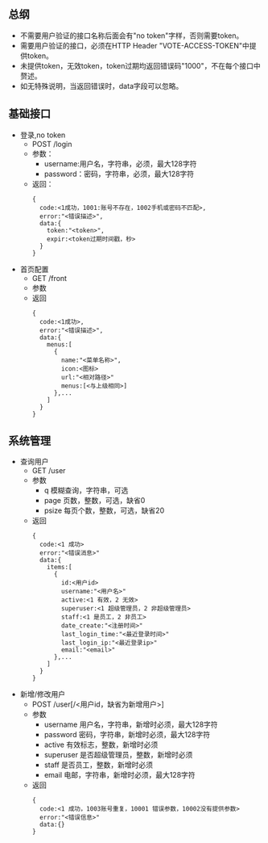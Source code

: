 ## 总纲
- 不需要用户验证的接口名称后面会有"no token"字样，否则需要token。
- 需要用户验证的接口，必须在HTTP Header "VOTE-ACCESS-TOKEN"中提供token。
- 未提供token，无效token，token过期均返回错误码"1000"，不在每个接口中赘述。
- 如无特殊说明，当返回错误时，data字段可以忽略。

## 基础接口
- 登录,no token
    - POST /login
    - 参数：
        - username:用户名，字符串，必须，最大128字符
        - password：密码，字符串，必须，最大128字符
    - 返回：
        ```
        {
          code:<1成功，1001:账号不存在，1002手机或密码不匹配>,
          error:"<错误描述>",
          data:{
            token:"<token>",
            expir:<token过期时间戳，秒>
          }
        }
        ```
- 首页配置
    - GET /front
    - 参数
    - 返回
        ```
        {
          code:<1成功>,
          error:"<错误描述>",
          data:{
            menus:[
              {
                name:"<菜单名称>",
                icon:<图标>
                url:"<相对路径>"
                menus:[<与上级相同>]
              },...
            ]
          }
        }        
        ```

## 系统管理

- 查询用户
    - GET /user
    - 参数
        - q 模糊查询，字符串，可选
        - page 页数，整数，可选，缺省0
        - psize 每页个数，整数，可选，缺省20
    - 返回
      ```
      {
        code:<1 成功>
        error:"<错误消息>"
        data:{
          items:[
            {
              id:<用户id>
              username:"<用户名>"
              active:<1 有效，2 无效>
              superuser:<1 超级管理员，2 非超级管理员>
              staff:<1 是员工，2 非员工>
              date_create:"<注册时间>"
              last_login_time:"<最近登录时间>"
              last_login_ip:"<最近登录ip>"
              email:"<email>"
            },...
          ]
        }
      }
      ```
- 新增/修改用户
    - POST /user[/<用户id，缺省为新增用户>]
    - 参数
        - username 用户名，字符串，新增时必须，最大128字符
        - password 密码，字符串，新增时必须，最大128字符
        - active 有效标志，整数，新增时必须
        - superuser 是否超级管理员，整数，新增时必须
        - staff 是否员工，整数，新增时必须
        - email 电邮，字符串，新增时必须，最大128字符
    - 返回
      ```
      {
        code:<1 成功，1003账号重复，10001 错误参数，10002没有提供参数>
        error:"<错误信息>"
        data:{}
      }
      ```

